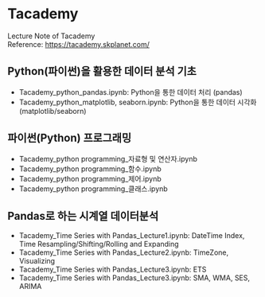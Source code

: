 # Tacademy
Lecture Note of Tacademy\
Reference: https://tacademy.skplanet.com/

## Python(파이썬)을 활용한 데이터 분석 기초
- Tacademy_python_pandas.ipynb: Python을 통한 데이터 처리 (pandas)
- Tacademy_python_matplotlib, seaborn.ipynb: Python을 통한 데이터 시각화 (matplotlib/seaborn)

## 파이썬(Python) 프로그래밍
- Tacademy_python programming_자료형 및 연산자.ipynb
- Tacademy_python programming_함수.ipynb
- Tacademy_python programming_제어.ipynb
- Tacademy_python programming_클래스.ipynb

## Pandas로 하는 시계열 데이터분석
- Tacademy_Time Series with Pandas_Lecture1.ipynb: DateTime Index, Time Resampling/Shifting/Rolling and Expanding
- Tacademy_Time Series with Pandas_Lecture2.ipynb: TimeZone, Visualizing
- Tacademy_Time Series with Pandas_Lecture3.ipynb: ETS
- Tacademy_Time Series with Pandas_Lecture3.ipynb: SMA, WMA, SES, ARIMA
